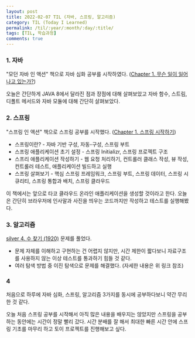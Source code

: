 ```yaml
---
layout: post
title: 2022-02-07 TIL (자바, 스프링, 알고리즘) 
category: TIL (Today I Learned)
permalink: /til/:year/:month/:day/:title/
tags: [TIL, 학습과정]
comments: true
---
```




### 1. 자바

"모던 자바 인 액션" 책으로 자바 심화 공부를 시작하였다. ([Chapter 1. 무슨 일이 일어나고 있는가?](https://sulimchoi.github.io/til/2022/02/07/whathappensinjava/))

오늘은 간단하게 JAVA 8에서 달라진 점과 장점에 대해 살펴보았고 자바 함수, 스트림, 디폴트 메서드와 자바 모듈에 대해 간단히 살펴보았다.





### 2. 스프링

"스프링 인 액션" 책으로 스프링 공부를 시작했다. ([Chapter 1. 스프링 시작하기](https://sulimchoi.github.io/til/2022/02/07/startspring/))

- 스프링이란? - 자바 기반 구성, 자동-구성, 스프링 부트
- 스프링 애플리케이션 초기 설정 - 스프링 Initializr, 스프링 프로젝트 구조
- 스프리 애플리케이션 작성하기 - 웹 요청 처리하기, 컨트롤러 클래스 작성, 뷰 작성, 컨트롤러 테스트, 애플리케이션 빌드하고 실행
- 스프링 살펴보기 - 핵심 스프링 프레임워크, 스프링 부트, 스프링 데이터, 스프링 시큐리티, 스프링 통합과 배치, 스프링 클라우드



이 책에서는 앞으로 타코 클라우드 온라인 애플리케이션을 생성할 것이라고 한다. 오늘은 간단히 브라우저에 인사말과 사진을 띄우는 코드까지만 작성하고 테스트를 실행해봤다.



### 3. 알고리즘

[silver 4. 수 찾기 (1920)](https://sulimchoi.github.io/algorithm/2022/02/07/findnumber/) 문제를 풀었다.

- 문제 자체를 이해하고 구현하는 건 어렵지 않지만, 시간 제한이 짧다보니 자료구조를 사용하지 않는 이상 테스트를 통과하기 힘들 것 같다.
- 여러 탐색 방법 중 이진 탐색으로 문제를 해결했다. (자세한 내용은 위 링크 참조)





### 4

처음으로 하루에 자바 심화, 스프링, 알고리즘 3가지를 동시에 공부하다보니 약간 무리한 것 같다.



오늘 처음 스프링 공부를 시작해서 아직 많은 내용을 배우지는 않았지만 스프링을 공부하는 동안에는 시간이 정말 빨리 갔다. 시간 분배를 잘 해서 최대한 빠른 시간 안에 스프링 기초를 마무리 하고 토이 프로젝트를 진행해보고 싶다.
